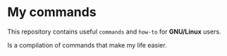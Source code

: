 # My commands

This repository contains useful `commands` and `how-to` for **GNU/Linux** users.

Is a compilation of commands that make my life easier.
